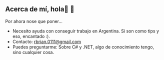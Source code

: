 ## Acerca de mí, hola👋 🤠
Por ahora nose que poner...

- Necesito ayuda con conseguir trabajo en Argentina. Si son como tips y eso, encantado :).
- Contacto: rbrian.0111@gmail.com
- Puedes preguntarme: Sobre C# y .NET, algo de conocimiento tengo, sino cualquier cosa.
